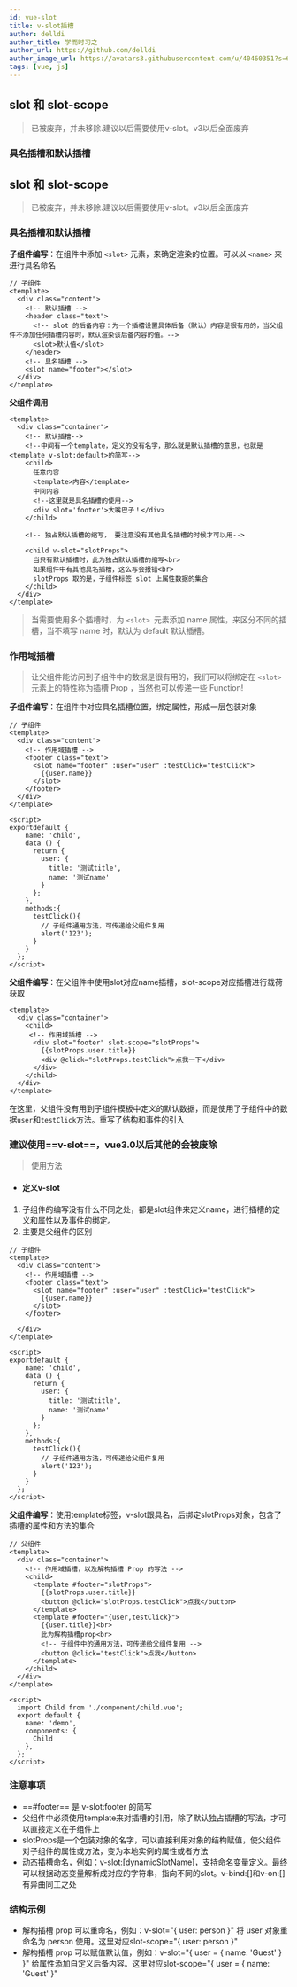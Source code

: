 ```yaml
---
id: vue-slot
title: v-slot插槽
author: delldi
author_title: 学而时习之
author_url: https://github.com/delldi
author_image_url: https://avatars3.githubusercontent.com/u/40460351?s=60&u=ba9637be7363625f2322319ab99fe8508e4bce87&v=4
tags: [vue, js]
---
```


## slot 和 slot-scope

> 已被废弃，并未移除.建议以后需要使用v-slot。v3以后全面废弃

### 具名插槽和默认插槽 ###

<!--truncate-->

## slot 和 slot-scope

> 已被废弃，并未移除.建议以后需要使用v-slot。v3以后全面废弃

### 具名插槽和默认插槽 ###

**子组件编写**：在组件中添加 `<slot>` 元素，来确定渲染的位置。可以以 `<name>` 来进行具名命名

```vue
// 子组件
<template>
  <div class="content">
    <!-- 默认插槽 -->
    <header class="text">
      <!-- slot 的后备内容：为一个插槽设置具体后备（默认）内容是很有用的，当父组件不添加任何插槽内容时，默认渲染该后备内容的值。-->
      <slot>默认值</slot>
    </header>
    <!-- 具名插槽 -->
    <slot name="footer"></slot>
  </div>
</template>
```

**父组件调用**
```vue
<template>
  <div class="container">
    <!-- 默认插槽-->
    <!--中间有一个template，定义的没有名字，那么就是默认插槽的意思，也就是<template v-slot:default>的简写-->
    <child>
      任意内容
      <template>内容</template>
      中间内容
      <!--这里就是具名插槽的使用-->
      <div slot='footer'>大嘴巴子！</div>
    </child>

    <!-- 独占默认插槽的缩写， 要注意没有其他具名插槽的时候才可以用-->
    
    <child v-slot="slotProps">      
      当只有默认插槽时，此为独占默认插槽的缩写<br>
      如果组件中有其他具名插槽，这么写会报错<br>
      slotProps 取的是，子组件标签 slot 上属性数据的集合
    </child>
  </div>
</template>
```

> 当需要使用多个插槽时，为 `<slot> `元素添加 name 属性，来区分不同的插槽，当不填写 name 时，默认为 default 默认插槽。
### 作用域插槽 ###

> 让父组件能访问到子组件中的数据是很有用的，我们可以将绑定在 `<slot> `元素上的特性称为插槽 Prop ，当然也可以传递一些 Function!

**子组件编写**：在组件中对应具名插槽位置，绑定属性，形成一层包装对象
```vue
// 子组件
<template>
  <div class="content">
    <!-- 作用域插槽 -->
    <footer class="text">
      <slot name="footer" :user="user" :testClick="testClick">
        {{user.name}}
      </slot>
    </footer>
  </div>
</template>

<script>
exportdefault {
    name: 'child',
    data () {
      return {
        user: {
          title: '测试title',
          name: '测试name'
        }
      };
    },
    methods:{
      testClick(){
      	// 子组件通用方法，可传递给父组件复用
        alert('123');
      }
    }
  };
</script>
```
**父组件编写**：在父组件中使用slot对应name插槽，slot-scope对应插槽进行载荷获取
```vue
<template>
  <div class="container">
    <child>
     <!-- 作用域插槽 -->
      <div slot="footer" slot-scope="slotProps">
        {{slotProps.user.title}}
        <div @click="slotProps.testClick">点我一下</div>
      </div>
    </child>
  </div>
</template>
```
在这里，父组件没有用到子组件模板中定义的默认数据，而是使用了子组件中的数据`user`和`testClick`方法。重写了结构和事件的引入

### 建议使用==v-slot==，vue3.0以后其他的会被废除 ###
> 使用方法

- #### 定义v-slot  ####

1. 子组件的编写没有什么不同之处，都是slot组件来定义name，进行插槽的定义和属性以及事件的绑定。
2. 主要是父组件的区别
```vue
// 子组件
<template>
  <div class="content">
    <!-- 作用域插槽 -->
    <footer class="text">
      <slot name="footer" :user="user" :testClick="testClick">
        {{user.name}}
      </slot>
    </footer>
    
  </div>
</template>

<script>
exportdefault {
    name: 'child',
    data () {
      return {
        user: {
          title: '测试title',
          name: '测试name'
        }
      };
    },
    methods:{
      testClick(){
      	// 子组件通用方法，可传递给父组件复用
        alert('123');
      }
    }
  };
</script>
```
**父组件编写**：使用template标签，v-slot跟具名，后绑定slotProps对象，包含了插槽的属性和方法的集合
```vue
// 父组件
<template>
  <div class="container">
    <!-- 作用域插槽，以及解构插槽 Prop 的写法 -->
    <child>
      <template #footer="slotProps">
        {{slotProps.user.title}}
        <button @click="slotProps.testClick">点我</button>
      </template>
      <template #footer="{user,testClick}">
        {{user.title}}<br>
        此为解构插槽prop<br>
        <!-- 子组件中的通用方法，可传递给父组件复用 -->
        <button @click="testClick">点我</button>
      </template>
    </child>
  </div>
</template>

<script>
  import Child from './component/child.vue';
  export default {
    name: 'demo',
    components: {
      Child
    },
  };
</script>
```

### 注意事项 ###
 - ==#footer== 是 v-slot:footer 的简写
 - 父组件中必须使用template来对插槽的引用，除了默认独占插槽的写法，才可以直接定义在子组件上
 - slotProps是一个包装对象的名字，可以直接利用对象的结构赋值，使父组件对子组件的属性或方法，变为本地实例的属性或者方法
 - 动态插槽命名，例如：v-slot:[dynamicSlotName]，支持命名变量定义。最终可以根据动态变量解析成对应的字符串，指向不同的slot。v-bind:[]和v-on:[]有异曲同工之处
### 结构示例 ###
- 解构插槽 prop 可以重命名，例如：v-slot="{ user: person }" 将 user 对象重命名为 person 使用。这里对应slot-scope="{ user: person }"
- 解构插槽 prop 可以赋值默认值，例如：v-slot="{ user = { name: 'Guest' } }" 给属性添加自定义后备内容。这里对应slot-scope="{ user = { name: 'Guest' }"